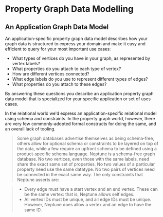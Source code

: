 # Property Graph Data Modelling

## An Application Graph Data Model

An application-specific property graph data model describes how your graph data is structured to express your domain and make it easy and efficient to query for your most important use cases: 

  - What types of vertices do you have in your graph, as represented by vertex labels? 
  - What properties do you attach to each type of vertex? 
  - How are different vertices connected? 
  - What edge labels do you use to represent different types of edges? 
  - What properties do you attach to these edges? 

By answering these questions you describe an application property graph data model that is specialized for your specific application or set of uses cases.

In the relational world we'd express an application-specific relational model using schema and constraints. In the property graph world, however, there are very few commonly-adopted formal constructs for doing the same, and an overall lack of tooling. 

> Some graph databases advertise themselves as being schema-free, others allow for optional schema or constraints to be layered on top of the data, while a few require an upfront schema to be defined using a product-specific schema language. Neptune is a schema-free graph database. No two vertices, even those with the same labels, need share the exact same set of properties. No two values of a particular property need use the same datatype. No two pairs of vertices need be connected in the exact same way. The only constraints that Neptune asserts are:

>  - Every edge must have a start vertex and an end vertex. These can be the same vertex: that is, Neptune allows self edges.
>  - All vertex IDs must be unique, and all edge IDs must be unique. However, Neptune does allow a vertex and an edge to have the same ID.